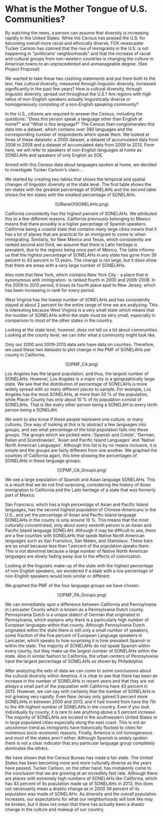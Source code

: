 # What is the Mother Tongue of U.S. Communities?

By watching the news, a person can assume that diversity is increasing rapidly in the United States. While the Census has praised the U.S. for becoming overall more racial and ethnically diverse, FOX newscaster Tucker Carlson has claimed that the rise of immigrants in the U.S. is not happening in "politicians' neighborhoods" and that the increase of racial and cultural groups from non-western countries is changing the culture in American towns to an unprecedented and unmanageable degree. (See Project Proposal)

We wanted to take these two clashing statements and put them both to the test. Has cultural diversity, measured through linguistic diversity, increased significantly in the past few years? How is cultural diversity, through linguistic diversity, spread out throughout the U.S.? Are regions with high ratios of non-English speakers actually linguistically diverse or homogeneously consisting of a non-English speaking community?

In the U.S., citizens are required to answer the Census, including the questions: "Does this person speak a language other than English at home?" and "What is this language?" The Census then conglomerates this data into a dataset, which contains over 380 languages and the corresponding number of respondents which speak them. We looked at three of these datasets: a 2000 dataset, a dataset of accumulated data from 2006 to 2008 and a dataset of accumulated data from 2009 to 2013. From here, we will refer to speakers of non-English languages at home as SONELAHs  and speakers of only English as SOE.

Armed with this Census data about languages spoken at home, we decided to investigate Tucker Carlson's claim...

We started by creating two tables that shows the temporal and spatial changes of linguistic diversity at the state level. The first table shows the ten states with the greatest percentage of SONELAHs and the second table shows the ten states with the smallest percentage of SONELAHs.

<p align="center">
  ![](RankOfSONELAHs.png)
</p>

California consistently has the highest percent of SONELAHs. We attributed this to a few different reasons. California previously belonging to Mexico means that there possibly is a higher percentage of Spanish speakers. California being a coastal state that contains many large cities means that it has a lot of places that are practical for an immigrant to come to when immigrating. Similarly, for New Mexico and Texas, which consistently are ranked second and third, we assume that there is Latin heritage is prevalent, due to the regions being once part of Mexico. The table informs us that the highest percentage of SONELAHs in any state has gone from 39 percent to 43 percent in 13 years. The change is not large, but it does show that there are areas with a very large number of SONELAHs.

Also note that New York, which contains New York City - a place that is synonymous with immigration- is ranked fourth in 2000 and 2006-2008. In the 2009 to 2013 period, it loses its fourth place spot to New Jersey, which has been increasing in rank for every period.

West Virginia has the lowest number of SONELAHs and has consistently stayed at about 2 percent for the entire range of time we are analyzing. This is interesting because West Virginia is a very small state which means that the number of SONELAHs within the state must be very small, especially in comparison to most of the other states in the country.

Looking at the state level, however, does not tell us a lot about communities. Looking at the county level, we can infer what a community might look like.

Only our 2000 and 2009-2013 data sets have data on counties. Therefore, we used these two datasets to plot change in the PMF of SONELAHs per county in California.

<p align="center">
  ![](PMF_CA.png)
</p>

Los Angeles has the largest population, and thus, the largest number of SONELAHs. However, Los Angeles is a major city in a geographically large state. We see that the distribution of percentage of SONELAHs is more widely spread with so many different places to sample. For example, Los Angeles has the most SONELAHs, at more than 50 % of the population, while Placer County has only about 10 % of its population consist of SONELAHs. That is like every other person being a SONELAH to every tenth person being a SONELAH.

We want to also know if these people represent one culture, or many cultures. One way of looking at this is to abstract a few languages into groups, and see what percentage of the total population falls into these groups. The groups which we picked were :'Spanish and Creole', 'German, Italian and Scandinavian', 'Asian and Pacific Island Languages' and 'Native North American Languages'. Although this list is by no means inclusive, it is simple and the groups are fairly different from one another.
We graphed the counties of California again, this time showing the percentages of SONELAHs in these language groups.  

<p align="center">
  ![](PMF_CA_Groups.png)
</p>

We see a large population of Spanish and Asian language SONELAHs. This is a result that we do not find surprising, considering the history of Asian immigration to California and the Latin heritage of a state that was formerly part of Mexico.

San Francisco, which has a high percentage of Asian and Pacific Island languages, has the second highest population of Chinese-Americans in the U.S., and yet the percentage of Asian and Pacific Island language SONELAHs in the county is only around 15 %. This means that the most culturally concentrated, only about every seventh person is an Asian and Pacific Island language SONELAH. Although it may be difficult to see, there are a few counties with SONELAHs that speak Native North American languages such as San Fransisco, San Mateo, and Stanislaus. These bars are so small because less than 1 percent of the population speaks them. This is not abnormal because a large number of Native North American languages are slowly fading away due to the effects of colonization.

Looking at the linguistic make-up of the state with the highest percentage of non-English speakers, we wondered if a state with a low percentage of non-English speakers would look similar or different.

We graphed the PMF of the four language groups we have chosen.

<p align="center">
  ![](PMF_PA_Groups.png)
</p>

We can immediately spot a difference between California and Pennsylvania in Lancaster County which is known as a Pennsylvania Dutch county. Pennsylvania Dutch is a unique dialect of German that originated in Pennsylvania, which explains why there is a particularly high number of European languages within that county. Although Pennsylvania Dutch originated within the state there is still only a small number of speakers, some fraction of the five percent of European Language speakers in Lancaster, which speaks to how surprising it is how prevalent Spanish is within the state. The majority of SONELAHs do not speak Spanish within every county, but they make up the largest number of SONELAHs within the state. Also in similar fashion to California, the urban centers of Pennsylvania have the largest percentage of SONELAHs as shown by Philadelphia.

After analyzing the sets of data we can come to some conclusions about the cultural diversity within America. It is clear to see that there has been an increase in the number of SONELAHs in recent years and that they are not always a small part of the population with California have 43 percent in 2013. However, we can say with certainty that the number of SONELAHs is not growing very rapidly. Even New Jersey only gained 5 percent more SONELAHs in between 2000 and 2013, and it had moved from have the 7th to the 4th highest number of SONELAHs in the country. Even if you look individually by county, it is rare to see anything above a 5 percent increase. The majority of SONELAHs are located in the southwestern United States or in large populated cities especially along the east coast. This is not an uncommon trend as immigrants have historically flocked to cities for numerous socio-economic reasons. Finally, America is not homogeneous and most of the states aren't either. Although Spanish is widely spoken there is not a clear indicator that any particular language group completely dominates the others.

We have shown that the Census Bureau has made a fair state. The United States has been becoming more and more culturally diverse as the years have passed. Tucker Carlson, on the other hand, has mistakenly come to the conclusion that we are growing at an incredibly fast rate. Although there are places with extremely high numbers of SONELAHs like California, which has 43 percent of its population made up of SONELAHs in 2013, this does not necessarily mean a drastic change as in 2000 39 percent of its population was made of SONELAHs. As diversity and the overall population increases, our expectations for what our neighborhoods will look like may be broken, but it does not mean that there has actually been a drastic change in the culture and makeup of our country.
